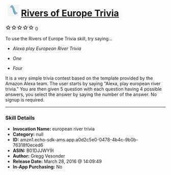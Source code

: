 # &nbsp;<img src="skill_icon" alt="Rivers of Europe Trivia icon" width="36"> [Rivers of Europe Trivia](http://alexa.amazon.com/#skills/amzn1.echo-sdk-ams.app.a0d2c5e0-0478-4b4c-9b0b-76318f0eced6)
![0 stars](../../images/ic_star_border_black_18dp_1x.png)![0 stars](../../images/ic_star_border_black_18dp_1x.png)![0 stars](../../images/ic_star_border_black_18dp_1x.png)![0 stars](../../images/ic_star_border_black_18dp_1x.png)![0 stars](../../images/ic_star_border_black_18dp_1x.png) 0

To use the Rivers of Europe Trivia skill, try saying...

* *Alexa play European River Trivia*

* *One*

* *Four*

It is a very simple trivia contest based on the template provided by the Amazon Alexa team.  The user starts by saying "Alexa, play european river trivia."  You are then given 5 question with each question having 4 possible answers, you select the answer by saying the number of the answer. No signup is required.

***

### Skill Details

* **Invocation Name:** european river trivia
* **Category:** null
* **ID:** amzn1.echo-sdk-ams.app.a0d2c5e0-0478-4b4c-9b0b-76318f0eced6
* **ASIN:** B01DJJWY9I
* **Author:** Gregg Vesonder
* **Release Date:** March 28, 2016 @ 14:09:49
* **In-App Purchasing:** No
